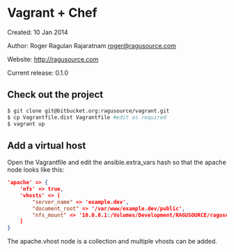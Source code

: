 # Vagrant + Chef

Created: 10 Jan 2014

Author:  Roger Ragulan Rajaratnam <roger@ragusource.com>

Website: http://ragusource.com

Current release: 0.1.0

## Check out the project

```bash
$ git clone git@bitbucket.org:ragusource/vagrant.git
$ cp Vagrantfile.dist Vagrantfile #edit as required
$ vagrant up
```

## Add a virtual host
Open the Vagrantfile and edit the ansible.extra_vars hash so that the apache node looks like this:
```json
'apache' => {
    'nfs' => true,
    'vhosts' => [
        "server_name" => 'example.dev',
        "document_root" => '/var/www/example.dev/public',
        "nfs_mount" => '10.0.0.1:/Volumes/Development/RAGUSOURCE/ragusource-web'
    ]
}
```
The apache.vhost node is a collection and multiple vhosts can be added.
